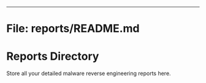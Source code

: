 ---

# File: reports/README.md
# Reports Directory
Store all your detailed malware reverse engineering reports here.

